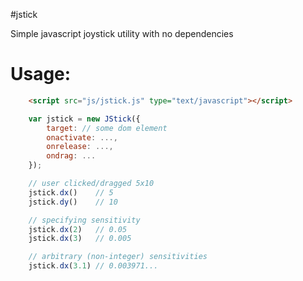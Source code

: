 #jstick

Simple javascript joystick utility with no dependencies

# Usage:
```html
	<script src="js/jstick.js" type="text/javascript"></script>
```
```javascript	
	var jstick = new JStick({
		target: // some dom element
		onactivate: ...,
		onrelease: ...,
		ondrag: ...
	});

	// user clicked/dragged 5x10
	jstick.dx()    // 5
	jstick.dy()    // 10

	// specifying sensitivity
	jstick.dx(2)   // 0.05
	jstick.dx(3)   // 0.005

	// arbitrary (non-integer) sensitivities
	jstick.dx(3.1) // 0.003971...
```

